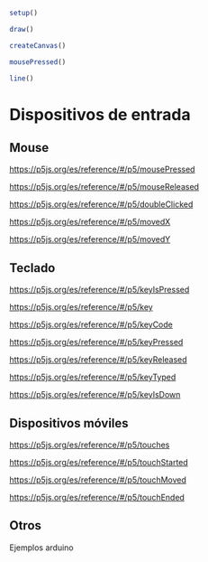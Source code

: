 ```javascript
setup()

draw()

createCanvas()

mousePressed()

line()
```

# Dispositivos de entrada

## Mouse

https://p5js.org/es/reference/#/p5/mousePressed

https://p5js.org/es/reference/#/p5/mouseReleased

https://p5js.org/es/reference/#/p5/doubleClicked

https://p5js.org/es/reference/#/p5/movedX

https://p5js.org/es/reference/#/p5/movedY

## Teclado

https://p5js.org/es/reference/#/p5/keyIsPressed

https://p5js.org/es/reference/#/p5/key

https://p5js.org/es/reference/#/p5/keyCode

https://p5js.org/es/reference/#/p5/keyPressed

https://p5js.org/es/reference/#/p5/keyReleased

https://p5js.org/es/reference/#/p5/keyTyped

https://p5js.org/es/reference/#/p5/keyIsDown

## Dispositivos móviles

https://p5js.org/es/reference/#/p5/touches

https://p5js.org/es/reference/#/p5/touchStarted

https://p5js.org/es/reference/#/p5/touchMoved

https://p5js.org/es/reference/#/p5/touchEnded

## Otros

Ejemplos arduino